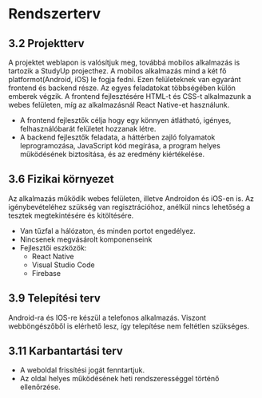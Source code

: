 # Rendszerterv

## 3.2 Projektterv

A projektet weblapon is valósítjuk meg, továbbá mobilos alkalmazás is tartozik a StudyUp projecthez. A mobilos alkalmazás mind a két fő platformot(Android, iOS) le fogja fedni. Ezen felületeknek van egyaránt frontend és backend része. Az egyes feladatokat többségében külön emberek végzik. A frontend fejlesztésére HTML-t és CSS-t alkalmazunk a webes felületen, míg az alkalmazásnál React Native-et használunk.

  - A frontend fejlesztők célja hogy egy könnyen átlátható, igényes, felhasználóbarát felületet hozzanak létre.
  - A backend fejlesztők feladata, a háttérben zajló folyamatok leprogramozása, JavaScript kód megírása, a program helyes működésének biztosítása, és az eredmény     kiértékelése.

## 3.6 Fizikai környezet

Az alkalmazás működik webes felületen, illetve Androidon és iOS-en is. Az igénybevételéhez szükség van regisztrációhoz, anélkül nincs lehetőség a tesztek megtekintésére és kitöltésére.

- Van tűzfal a hálózaton, és minden portot engedélyez.
- Nincsenek megvásárolt komponenseink
- Fejlesztői eszközök:
  - React Native
  - Visual Studio Code
  - Firebase
 
## 3.9 Telepítési terv

Android-ra és IOS-re készül a telefonos alkalmazás. Viszont webböngészőből is elérhető lesz, így telepítése nem feltétlen szükséges.

## 3.11 Karbantartási terv

- A weboldal frissítési jogát fenntartjuk.
- Az oldal helyes működésének heti rendszerességgel történő ellenőrzése.
